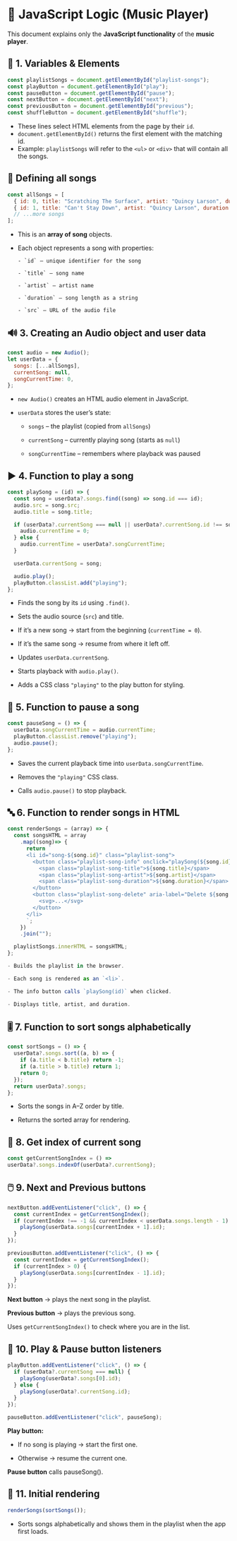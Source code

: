 # 📜 JavaScript Logic (Music Player)

This document explains only the **JavaScript functionality** of the **music player**.  

## 🔑 1. Variables & Elements

```js
const playlistSongs = document.getElementById("playlist-songs");
const playButton = document.getElementById("play");
const pauseButton = document.getElementById("pause");
const nextButton = document.getElementById("next");
const previousButton = document.getElementById("previous");
const shuffleButton = document.getElementById("shuffle");
```

- These lines select HTML elements from the page by their `id`.
- `document.getElementById()` returns the first element with the matching id.
- Example: `playlistSongs` will refer to the `<ul>` or `<div>` that will contain all the songs.

## 🎵 Defining all songs

```js
const allSongs = [
  { id: 0, title: "Scratching The Surface", artist: "Quincy Larson", duration: "4:25", src: "..." },
  { id: 1, title: "Can't Stay Down", artist: "Quincy Larson", duration: "4:15", src: "..." },
  // ...more songs
];
```

- This is an **array of song** objects.

- Each object represents a song with properties:

      - `id` – unique identifier for the song

      - `title` – song name

      - `artist` – artist name

      - `duration` – song length as a string
  
      - `src` – URL of the audio file
  

## 🔊 3. Creating an Audio object and user data

```js
const audio = new Audio();
let userData = {
  songs: [...allSongs],
  currentSong: null,
  songCurrentTime: 0,
};

```

- `new Audio()` creates an HTML audio element in JavaScript.

- `userData` stores the user’s state:

    - `songs` – the playlist (copied from `allSongs`)

    - `currentSong` – currently playing song (starts as `null`)

    - `songCurrentTime` – remembers where playback was paused

## ▶️ 4. Function to play a song

```js
const playSong = (id) => {
  const song = userData?.songs.find((song) => song.id === id);
  audio.src = song.src;
  audio.title = song.title;

  if (userData?.currentSong === null || userData?.currentSong.id !== song.id) {
    audio.currentTime = 0;
  } else {
    audio.currentTime = userData?.songCurrentTime;
  }

  userData.currentSong = song;

  audio.play();
  playButton.classList.add("playing");
};

```

- Finds the song by its `id` using `.find()`.

- Sets the audio source (`src`) and title.

- If it’s a new song → start from the beginning (`currentTime = 0`).

- If it’s the same song → resume from where it left off.

- Updates `userData.currentSong`.

- Starts playback with `audio.play()`.

- Adds a CSS class `"playing"` to the play button for styling.

## 📝 5. Function to pause a song

```js
const pauseSong = () => {
  userData.songCurrentTime = audio.currentTime;
  playButton.classList.remove("playing");
  audio.pause();
};

```

- Saves the current playback time into `userData.songCurrentTime`.

- Removes the `"playing"` CSS class.

- Calls `audio.pause()` to stop playback.

## 🔤 6. Function to render songs in HTML
```js
const renderSongs = (array) => {
  const songsHTML = array
    .map((song)=> {
      return `
      <li id="song-${song.id}" class="playlist-song">
        <button class="playlist-song-info" onclick="playSong(${song.id})">
          <span class="playlist-song-title">${song.title}</span>
          <span class="playlist-song-artist">${song.artist}</span>
          <span class="playlist-song-duration">${song.duration}</span>
        </button>
        <button class="playlist-song-delete" aria-label="Delete ${song.title}">
          <svg>...</svg>
        </button>
      </li>
      `;
    })
    .join("");

  playlistSongs.innerHTML = songsHTML;
};

- Builds the playlist in the browser.

- Each song is rendered as an `<li>`.

- The info button calls `playSong(id)` when clicked.

- Displays title, artist, and duration.

```

## 🎚️ 7. Function to sort songs alphabetically

```js
const sortSongs = () => {
  userData?.songs.sort((a, b) => {
    if (a.title < b.title) return -1;
    if (a.title > b.title) return 1;
    return 0;
  });
  return userData?.songs;
};

```
- Sorts the songs in A–Z order by title.

- Returns the sorted array for rendering.

## 📍 8. Get index of current song

```js
const getCurrentSongIndex = () =>
userData?.songs.indexOf(userData?.currentSong);

```

## 🖱️ 9. Next and Previous buttons

```js
nextButton.addEventListener("click", () => {
  const currentIndex = getCurrentSongIndex();
  if (currentIndex !== -1 && currentIndex < userData.songs.length - 1) {
    playSong(userData.songs[currentIndex + 1].id);
  }
});

previousButton.addEventListener("click", () => {
  const currentIndex = getCurrentSongIndex();
  if (currentIndex > 0) {
    playSong(userData.songs[currentIndex - 1].id);
  }
});

```
**Next button** → plays the next song in the playlist.

**Previous button** → plays the previous song.

Uses `getCurrentSongIndex()` to check where you are in the list.

## 📑 10. Play & Pause button listeners

```js
playButton.addEventListener("click", () => {
  if (userData?.currentSong === null) {
    playSong(userData?.songs[0].id);
  } else {
    playSong(userData?.currentSong.id);
  }
});

pauseButton.addEventListener("click", pauseSong);
```
**Play button:**

  - If no song is playing → start the first one.

  - Otherwise → resume the current one.

**Pause button** calls pauseSong().

## 🏁 11. Initial rendering

```js
renderSongs(sortSongs());

```
- Sorts songs alphabetically and shows them in the playlist when the app first loads.
